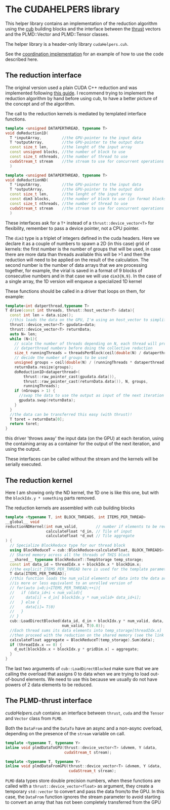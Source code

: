 # The CUDAHELPERS library

This helper library contains an implementation of the reduction algorithm 
using the [cub](https://nvidia.github.io/cccl/cub/) building blocks and the
 interface between the [thrust](https://nvidia.github.io/cccl/thrust/) vectors
 and the PLMD::Vector and PLMD::Tensor classes.

The helper library is a header-only library `cudaHelpers.cuh`.

See the [coordination implementation](Implementation.md) for an example of how to use the code described here.

## The reduction interface

The original version used a plain CUDA C++ reduction and was implemented following 
[this guide](https://developer.download.nvidia.com/assets/cuda/files/reduction.pdf).
I recommend trying to implement the reduction algorithm by hand before using cub,
to have a better picture of the concept and of the algorithm.

The call to the reduction kernels is mediated by templated interface functions.

```c++
template <unsigned DATAPERTHREAD, typename T>
void doReduction1D(
  T *inputArray,         //the GPU-pointer to the input data
  T *outputArray,        //the GPU-pointer to the output data
  const size_t len,      //the lenght of the input array
  const unsigned blocks, //the number of block to use
  const size_t nthreads, //the number of thread to use
  cudaStream_t stream    //the stream to use for concurrent operations
  )
```
```c++
template <unsigned DATAPERTHREAD, typename T>
void doReductionND(
  T *inputArray,         //the GPU-pointer to the input data
  T *outputArray,        //the GPU-pointer to the output data
  const size_t len,      //the lenght of the input array
  const dim3 blocks,     //the number of block to use (in format blocks, nd)
  const size_t nthreads, //the number of thread to use
  cudaStream_t stream    //the stream to use for concurrent operations
  )
```

These interfaces ask for a `T*` instead of a `thrust::device_vector<T>` 
for flexibility, remember to pass a device pointer, not a CPU pointer.

The `dim3` type is a triplet of integers defined in the cuda headers.
Here we declare it as a couple of numbers to spawn a 2D (in this case) grid of
kernels: the first number is the number of groups that will be used, in case 
there are more data than threads available this will be >1 and then the reduction
 will need to be applied on the result of the calculation.
The second number is the number of data arrays that we are processing together, 
for example, the virial is saved in a format of 9  blocks of consecutive numbers
 and in that case we will use `dim3{N,9}`.
In the case of a single array, the 1D version will enqueue a specialized 1D kernel 

These functions should be called in a driver that loops on them, for example:
```C++
template<int datperthread,typename T>
T drive(const int threads, thrust::host_vector<T> &data){
  const int len = data.size();
  //this loads the data on the GPU, I'm using an host_vector to simplify the syntax
  thrust::device_vector<T> gpudata=data;
  thrust::device_vector<T> returnData;
  auto N= len;
  while (N>1){
    // scale the number of threads depending on N, each thread will process
    // datperthread numbers before doing the collective reduction
    size_t runningThreads = threadsPerBlock(ceil(double(N) / dataperthread));
    // decide the number of groups to be used
    unsigned groups = ceil(double(N) / (runningThreads * dataperthread));
    returnData.resize(groups);
    doReduction1D<dataperthread>(
        thrust::raw_pointer_cast(gpudata.data()),
        thrust::raw_pointer_cast(returnData.data()), N, groups,
        runningThreads);
    if (nGroups > 1) {
      //swap the data to use the output as input of the next iteration
      gpudata.swap(returnData);
    }
  }
  //the data can be transferred this easy (with thrust)!
  T toret = returnData[0];
  return toret;
}

```
this driver 'throws away' the input data (on the GPU) at each iteration, using
the containing array as a container for the output of the next iteration, 
and using the output.


These interfaces can be called without the stream and the kernels will be serially executed.


## The reduction kernel

Here I am showing only the ND kernel, the 1D one is like this one, but with 
the `blockIdx.y * something` parts removed.

The reduction kernels are assembled with _cub_ building blocks

```c++
template <typename T, int BLOCK_THREADS, int ITEMS_PER_THREAD>
__global__ void
reductionNDKernel(int num_valid,        // number if elements to be reduced
                  calculateFloat *d_in, // Tile of input
                  calculateFloat *d_out // Tile aggregate
) {
  // Specialize BlockReduce type for our thread block
  using BlockReduceT = cub::BlockReduce<calculateFloat, BLOCK_THREADS>;
  // Shared memory across all the threads of THIS block
  __shared__ typename BlockReduceT::TempStorage temp_storage;
  const int data_id = threadIdx.x + blockIdx.x * blockDim.x;
  //the explicit ITEMS_PER_THREAD here is used for the template parameter deduction of cub::LoadDirectBlocked
  T data[ITEMS_PER_THREAD];
  //this function loads the num_valid elements of data into the data array
  //is more or less equivalent to an unrolled version of
  // for(auto i=0;i<ITEMS_PER_THREAD;++i){
  //   if (data_id+i < num_valid){
  //     data[i] = d_in[ blockIdx.y * num_valid+ data_id+i];
  //   } else {
  //     data[i]= T(0)
  //   }
  // }
  cub::LoadDirectBlocked(data_id, d_in + blockIdx.y * num_valid, data,
                         num_valid, T(0.0));
  //Each thread sums its data elements into temp_storage[threadIdx.x]
  //then proceed with the reduction on the shared memory (see the link before)
  calculateFloat aggregate = BlockReduceT(temp_storage).Sum(data);
  if (threadIdx.x == 0) {
    d_out[blockIdx.x + blockIdx.y * gridDim.x] = aggregate;
  }
}
```

The last two arguments of `cub::LoadDirectBlocked` make sure that we are calling
the overload that assigns 0 to data when we are trying to load out-of-bound elements. 
We need to use this because we usually do not have powers of 2 data elements to be reduced.

## The PLMD-thrust interface

_cudaHelpers.cuh_ contains an interface between `thrust`, `cuda` and the `Tensor`
and `Vector` class from `PLMD`.

Both the `DataFrom` and the `DataTo` have an async and a non-async overload,
depending on the presence of the `stream` variable on call.

```c++
template <typename T, typename Y>
inline void plmdDataToGPU(thrust::device_vector<T> &dvmem, Y &data,
                          cudaStream_t stream);
```

```c++
template <typename T, typename Y>
inline void plmdDataFromGPU(thrust::device_vector<T> &dvmem, Y &data,
                            cudaStream_t stream);
```

`PLMD` data types store double precision numbers, when these functions are called
with a `thrust::device_vector<float>` as argument, they create a temporary 
`std::vector` to convert and pass the data from/to the GPU.
In this case, the `DataFrom` function ignores the stream parameter to avoid
starting to convert an array that has not been completely transferred from the GPU
